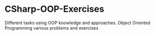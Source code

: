 # CSharp-OOP-Exercises
Different tasks using OOP knowledge and approaches.
Object Oriented Programming various problems and exercises
#
